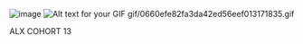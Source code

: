 ![image](https://user-images.githubusercontent.com/125572104/232678680-7fb1e7e8-db56-4780-89b9-af70b083e467.png)
![Alt text for your GIF]("C:\Users\mella\Downloads\0660efe82fa3da42ed56eef013171835.gif")
gif/0660efe82fa3da42ed56eef013171835.gif

ALX COHORT 13

